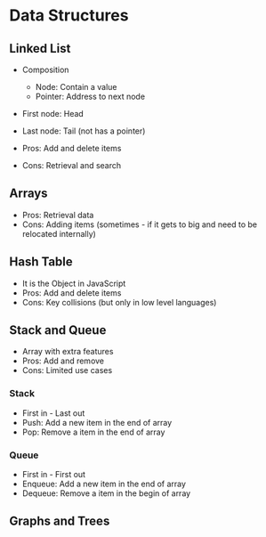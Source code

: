 # Data Structures

## Linked List

- Composition

  - Node: Contain a value
  - Pointer: Address to next node

- First node: Head
- Last node: Tail (not has a pointer)

- Pros: Add and delete items
- Cons: Retrieval and search

## Arrays

- Pros: Retrieval data
- Cons: Adding items (sometimes - if it gets to big and need to be relocated internally)

## Hash Table

- It is the Object in JavaScript
- Pros: Add and delete items
- Cons: Key collisions (but only in low level languages)

## Stack and Queue

- Array with extra features
- Pros: Add and remove
- Cons: Limited use cases

### Stack

- First in - Last out
- Push: Add a new item in the end of array
- Pop: Remove a item in the end of array

### Queue

- First in - First out
- Enqueue: Add a new item in the end of array
- Dequeue: Remove a item in the begin of array

## Graphs and Trees

